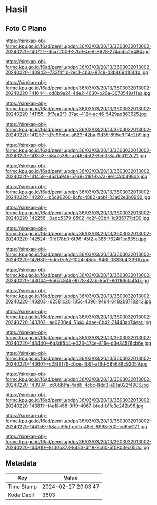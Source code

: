 # Hasil

## Foto C Plano

https://sirekap-obj-formc.kpu.go.id/f6ad/pemilu/pdpr/36/03/03/20/13/3603032013002-20240220-140721--65a72009-27b6-4eef-8928-274a5bc2e484.jpg

https://sirekap-obj-formc.kpu.go.id/f6ad/pemilu/pdpr/36/03/03/20/13/3603032013002-20240220-140943--733f4f1b-2ec1-4b3a-87c8-43b4694104dd.jpg

https://sirekap-obj-formc.kpu.go.id/f6ad/pemilu/pdpr/36/03/03/20/13/3603032013002-20240220-141044--cd8b9e24-4de2-4630-b20a-3078549af1ea.jpg

https://sirekap-obj-formc.kpu.go.id/f6ad/pemilu/pdpr/36/03/03/20/13/3603032013002-20240220-141155--8f7ea2f3-37ac-4124-ac46-5429ad863625.jpg

https://sirekap-obj-formc.kpu.go.id/f6ad/pemilu/pdpr/36/03/03/20/13/3603032013002-20240220-141257--d7c95bbe-a623-42ba-9d35-895d9f14c2b9.jpg

https://sirekap-obj-formc.kpu.go.id/f6ad/pemilu/pdpr/36/03/03/20/13/3603032013002-20240220-141353--58a7538c-a746-45f2-8ee0-8aa1ed127c21.jpg

https://sirekap-obj-formc.kpu.go.id/f6ad/pemilu/pdpr/36/03/03/20/13/3603032013002-20240220-141459--45a1a946-5769-419f-ba7a-9e1c2d0498d2.jpg

https://sirekap-obj-formc.kpu.go.id/f6ad/pemilu/pdpr/36/03/03/20/13/3603032013002-20240220-142201--b5c90260-8cfc-4880-abb1-33a02e3b0992.jpg

https://sirekap-obj-formc.kpu.go.id/f6ad/pemilu/pdpr/36/03/03/20/13/3603032013002-20240220-142256--0edc5379-8502-4c2f-83b4-1c936777cf09.jpg

https://sirekap-obj-formc.kpu.go.id/f6ad/pemilu/pdpr/36/03/03/20/13/3603032013002-20240220-142524--0fdf78b0-6f96-45f2-a385-7624f1ea835b.jpg

https://sirekap-obj-formc.kpu.go.id/f6ad/pemilu/pdpr/36/03/03/20/13/3603032013002-20240220-142630--bddd7e52-1024-48dc-946f-0833b4f336fb.jpg

https://sirekap-obj-formc.kpu.go.id/f6ad/pemilu/pdpr/36/03/03/20/13/3603032013002-20240220-143044--8a67c846-9028-42ab-85d1-8d11683a4fd7.jpg

https://sirekap-obj-formc.kpu.go.id/f6ad/pemilu/pdpr/36/03/03/20/13/3603032013002-20240220-143203--62581c20-185c-4096-9494-6482b8718243.jpg

https://sirekap-obj-formc.kpu.go.id/f6ad/pemilu/pdpr/36/03/03/20/13/3603032013002-20240220-143302--aa0230e4-5144-4dae-8b42-21443ab74eac.jpg

https://sirekap-obj-formc.kpu.go.id/f6ad/pemilu/pdpr/36/03/03/20/13/3603032013002-20240220-143440--6a3df544-e023-474e-816e-d3e34576cb6e.jpg

https://sirekap-obj-formc.kpu.go.id/f6ad/pemilu/pdpr/36/03/03/20/13/3603032013002-20240220-143601--d28f8f79-c0ce-4b9f-af6d-585688c92059.jpg

https://sirekap-obj-formc.kpu.go.id/f6ad/pemilu/pdpr/36/03/03/20/13/3603032013002-20240220-143934--c606b1fa-4ad6-4c6c-8dd3-a91a022f4906.jpg

https://sirekap-obj-formc.kpu.go.id/f6ad/pemilu/pdpr/36/03/03/20/13/3603032013002-20240220-143811--f4a18458-9ff9-4067-bfed-b1fe3c242b96.jpg

https://sirekap-obj-formc.kpu.go.id/f6ad/pemilu/pdpr/36/03/03/20/13/3603032013002-20240220-144156--58acc95d-defb-48ef-8998-7d0ecd6b6171.jpg

https://sirekap-obj-formc.kpu.go.id/f6ad/pemilu/pdpr/36/03/03/20/13/3603032013002-20240220-144310--8100b373-8463-4f18-9c60-5f0803ec05dc.jpg


## Metadata

| Key        | Value               |
| ---------- | ------------------- |
| Time Stamp | 2024-02-27 20:03:47 |
| Kode Dapil | 3603                |




